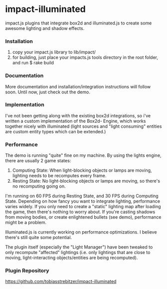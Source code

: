 impact-illuminated
==================

impact.js plugins that integrate box2d and illuminated.js to create some awesome lighting and shadow effects.

### Installation ###

1. copy your impact.js library to lib/impact/
2. for building, just place your impacts.js tools directory in the root folder, and run
        $ rake build

### Documentation ###
More documentation and installation/integration instructions will follow soon. Until now, just check out the demo.

### Implementation ###
I've not been getting along with the existing box2d integrations, so i've written a custom implementation of the Box2d- Engine, which works together nicely with illuminated (light sources and "light consuming" entities are custom entity types which can be extended.)

### Performance ###
The demo is running "quite" fine on my machine. By using the lights engine, there are usually 2 game states:
    
1. Computing State: When light-blocking objects or lamps are moving, lighting needs to be recomputes every frame.
2. Resting State: No light-blocking objects or lamps are moving, so there's no recomputing going on.

I'm running on 60 FPS during Resting State, and 30 FPS during Computing State.
Depending on how fancy you want to integrate lighting, performance varies widely. If you only need to create a "static" lighting map after loading the game, then there's nothing to worry about. If you're casting shadows from moving bodies, or create enlightened bullets (see demo), performance might be a problem.

Illuminated.js is currently working on performance optimizations. I believe there's still quite some potential.

The plugin itself (especially the "Light Manager") have been tweaked to only recompute "affected" lightings (i.e. only lightings that are close to moving, light-interacting objects/entities are being recomputed).

### Plugin Repository ###
https://github.com/tobiasstrebitzer/impact-illuminated
